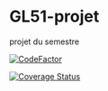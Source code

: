# GL51-projet
projet du semestre

[![CodeFactor](https://www.codefactor.io/repository/github/science162/gl51-projet/badge)](https://www.codefactor.io/repository/github/science162/gl51-projet)

[![Coverage Status](https://coveralls.io/repos/github/science162/GL51-projet/badge.svg?branch=coverage)](https://coveralls.io/github/science162/GL51-projet?branch=coverage)

